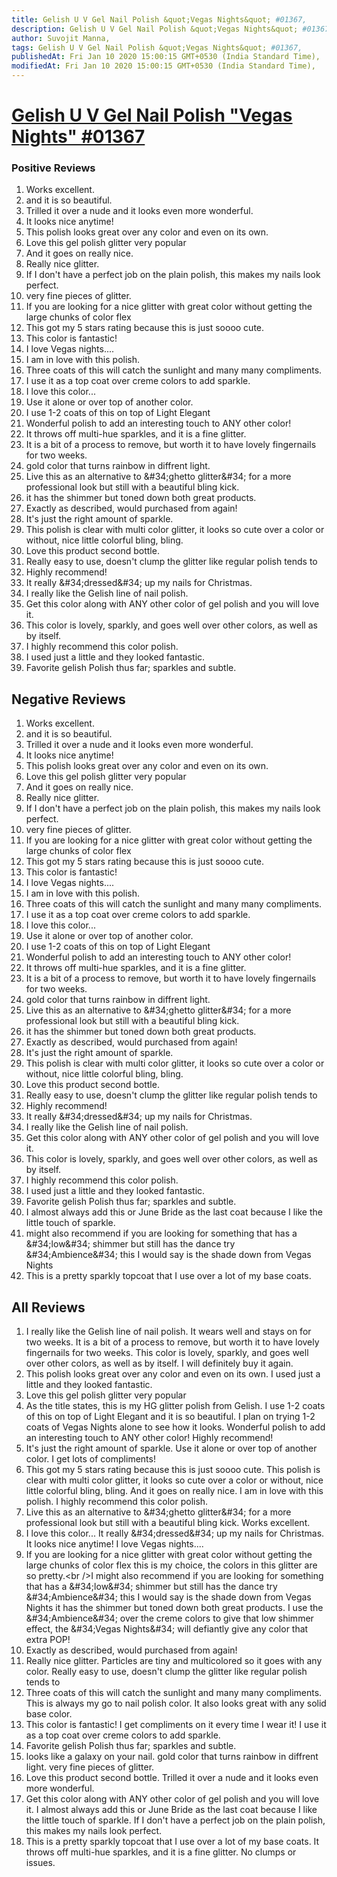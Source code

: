 ```yaml
---
title: Gelish U V Gel Nail Polish &quot;Vegas Nights&quot; #01367,
description: Gelish U V Gel Nail Polish &quot;Vegas Nights&quot; #01367,
author: Suvojit Manna,
tags: Gelish U V Gel Nail Polish &quot;Vegas Nights&quot; #01367,
publishedAt: Fri Jan 10 2020 15:00:15 GMT+0530 (India Standard Time),
modifiedAt: Fri Jan 10 2020 15:00:15 GMT+0530 (India Standard Time),
---
```


# [Gelish U V Gel Nail Polish &quot;Vegas Nights&quot; #01367](https://products.checkmycream.com/products/Gelish-U-V-Gel-Nail-Polish-&quot;Vegas-Nights&quot;-01367.html)

### Positive Reviews

<ol>
      <li>Works excellent.</li>
      <li>and it is so beautiful.</li>
      <li>Trilled it over a nude and it looks even more wonderful.</li>
      <li>It looks nice anytime!  </li>
      <li>This polish looks great over any color and even on its own.  </li>
      <li>Love this gel polish glitter very popular</li>
      <li>And it goes on really nice.  </li>
      <li>Really nice glitter.</li>
      <li>If I don&#x27;t have a perfect job on the plain polish, this makes my nails look perfect.</li>
      <li>very fine pieces of glitter.</li>
      <li>If you are looking for a nice glitter with great color without getting the large chunks of color flex</li>
      <li>This got my 5 stars rating because this is just soooo cute.  </li>
      <li>This color is fantastic!</li>
      <li>I love Vegas nights....</li>
      <li>I am in love with this polish.  </li>
      <li>Three coats of this will catch the sunlight and many many compliments.  </li>
      <li>I use it as a top coat over creme colors to add sparkle.</li>
      <li>I love this color...</li>
      <li>Use it alone or over top of another color.  </li>
      <li>I use 1-2 coats of this on top of Light Elegant</li>
      <li>Wonderful polish to add an interesting touch to ANY other color!</li>
      <li>It throws off multi-hue sparkles, and it is a fine glitter.</li>
      <li>It is a bit of a process to remove, but worth it to have lovely fingernails for two weeks.  </li>
      <li>gold color that turns rainbow in diffrent light.</li>
      <li>Live this as an alternative to &amp;#34;ghetto glitter&amp;#34; for a more professional look but still with a beautiful bling kick.</li>
      <li>it has the shimmer but toned down both great products.</li>
      <li>Exactly as described, would purchased from again!</li>
      <li>It&#x27;s just the right amount of sparkle.  </li>
      <li>This polish is clear with multi color glitter, it looks so cute over a color or without, nice little colorful bling, bling.  </li>
      <li>Love this product second bottle.</li>
      <li>Really easy to use, doesn&#x27;t clump the glitter like regular polish tends to</li>
      <li>Highly recommend!</li>
      <li>It really &amp;#34;dressed&amp;#34; up my nails for Christmas.</li>
      <li>I really like the Gelish line of nail polish.  </li>
      <li>Get this color along with ANY other color of gel polish and you will love it.</li>
      <li>This color is lovely, sparkly, and goes well over other colors, as well as by itself.  </li>
      <li>I highly recommend this color polish.</li>
      <li>I used just a little and they looked fantastic.</li>
      <li>Favorite gelish Polish thus far; sparkles and subtle.</li>
</ol>


<h2>Negative Reviews</h2>
<ol>
<li> Works excellent.</li>
<li> and it is so beautiful.</li>
<li> Trilled it over a nude and it looks even more wonderful.</li>
<li> It looks nice anytime!  </li>
<li> This polish looks great over any color and even on its own.  </li>
<li> Love this gel polish glitter very popular</li>
<li> And it goes on really nice.  </li>
<li> Really nice glitter.</li>
<li> If I don&#x27;t have a perfect job on the plain polish, this makes my nails look perfect.</li>
<li> very fine pieces of glitter.</li>
<li> If you are looking for a nice glitter with great color without getting the large chunks of color flex</li>
<li> This got my 5 stars rating because this is just soooo cute.  </li>
<li> This color is fantastic!</li>
<li> I love Vegas nights....</li>
<li> I am in love with this polish.  </li>
<li> Three coats of this will catch the sunlight and many many compliments.  </li>
<li> I use it as a top coat over creme colors to add sparkle.</li>
<li> I love this color...</li>
<li> Use it alone or over top of another color.  </li>
<li> I use 1-2 coats of this on top of Light Elegant</li>
<li> Wonderful polish to add an interesting touch to ANY other color!</li>
<li> It throws off multi-hue sparkles, and it is a fine glitter.</li>
<li> It is a bit of a process to remove, but worth it to have lovely fingernails for two weeks.  </li>
<li> gold color that turns rainbow in diffrent light.</li>
<li> Live this as an alternative to &amp;#34;ghetto glitter&amp;#34; for a more professional look but still with a beautiful bling kick.</li>
<li> it has the shimmer but toned down both great products.</li>
<li> Exactly as described, would purchased from again!</li>
<li> It&#x27;s just the right amount of sparkle.  </li>
<li> This polish is clear with multi color glitter, it looks so cute over a color or without, nice little colorful bling, bling.  </li>
<li> Love this product second bottle.</li>
<li> Really easy to use, doesn&#x27;t clump the glitter like regular polish tends to</li>
<li> Highly recommend!</li>
<li> It really &amp;#34;dressed&amp;#34; up my nails for Christmas.</li>
<li> I really like the Gelish line of nail polish.  </li>
<li> Get this color along with ANY other color of gel polish and you will love it.</li>
<li> This color is lovely, sparkly, and goes well over other colors, as well as by itself.  </li>
<li> I highly recommend this color polish.</li>
<li> I used just a little and they looked fantastic.</li>
<li> Favorite gelish Polish thus far; sparkles and subtle.</li>
<li> I almost always add this or June Bride as the last coat because I like the little touch of sparkle.</li>
<li> might also recommend if you are looking for something that has a &amp;#34;low&amp;#34; shimmer but still has the dance try &amp;#34;Ambience&amp;#34; this I would say is the shade down from Vegas Nights</li>
<li> This is a pretty sparkly topcoat that I use over a lot of my base coats.</li>
</ol>

<h2>All Reviews</h2>

<ol>
    <li> I really like the Gelish line of nail polish.  It wears well and stays on for two weeks.  It is a bit of a process to remove, but worth it to have lovely fingernails for two weeks.  This color is lovely, sparkly, and goes well over other colors, as well as by itself.  I will definitely buy it again.</li>
    <li> This polish looks great over any color and even on its own.  I used just a little and they looked fantastic.</li>
    <li> Love this gel polish glitter very popular</li>
    <li> As the title states, this is my HG glitter polish from Gelish. I use 1-2 coats of this on top of Light Elegant and it is so beautiful. I plan on trying 1-2 coats of Vegas Nights alone to see how it looks. Wonderful polish to add an interesting touch to ANY other color! Highly recommend!</li>
    <li> It&#x27;s just the right amount of sparkle.  Use it alone or over top of another color.  I get lots of compliments!</li>
    <li> This got my 5 stars rating because this is just soooo cute.  This polish is clear with multi color glitter, it looks so cute over a color or without, nice little colorful bling, bling.  And it goes on really nice.  I am in love with this polish.  I highly recommend this color polish.</li>
    <li> Live this as an alternative to &amp;#34;ghetto glitter&amp;#34; for a more professional look but still with a beautiful bling kick. Works excellent.</li>
    <li> I love this color... It really &amp;#34;dressed&amp;#34; up my nails for Christmas. It looks nice anytime!  I love Vegas nights....</li>
    <li> If you are looking for a nice glitter with great color without getting the large chunks of color flex this is my choice, the colors in this glitter are so pretty.&lt;br /&gt;I might also recommend if you are looking for something that has a &amp;#34;low&amp;#34; shimmer but still has the dance try &amp;#34;Ambience&amp;#34; this I would say is the shade down from Vegas Nights it has the shimmer but toned down both great products. I use the &amp;#34;Ambience&amp;#34; over the creme colors to give that low shimmer effect, the &amp;#34;Vegas Nights&amp;#34; will defiantly give any color that extra POP!</li>
    <li> Exactly as described, would purchased from again!</li>
    <li> Really nice glitter. Particles are tiny and multicolored so it goes with any color. Really easy to use, doesn&#x27;t clump the glitter like regular polish tends to</li>
    <li> Three coats of this will catch the sunlight and many many compliments.  This is always my go to nail polish color.  It also looks great with any solid base color.</li>
    <li> This color is fantastic! I get compliments on it every time I wear it! I use it as a top coat over creme colors to add sparkle.</li>
    <li> Favorite gelish Polish thus far; sparkles and subtle.</li>
    <li> looks like a galaxy on your nail. gold color that turns rainbow in diffrent light. very fine pieces of glitter.</li>
    <li> Love this product second bottle. Trilled it over a nude and it looks even more wonderful.</li>
    <li> Get this color along with ANY other color of gel polish and you will love it. I almost always add this or June Bride as the last coat because I like the little touch of sparkle. If I don&#x27;t have a perfect job on the plain polish, this makes my nails look perfect.</li>
    <li> This is a pretty sparkly topcoat that I use over a lot of my base coats. It throws off multi-hue sparkles, and it is a fine glitter. No clumps or issues.</li>
</ol>




